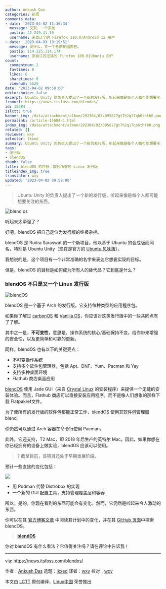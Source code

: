```yaml
---
author: Ankush Das
categories: 新闻
comments_data:
- date: '2023-04-02 11:36:34'
  message: 又双，一个系统
  postip: 42.249.41.10
  username: 来自辽宁的 Firefox 110.0|Android 12 用户
- date: '2023-04-03 19:19:51'
  message: 没什么，又一个番茄花园而已。
  postip: 114.225.114.174
  username: 来自江苏无锡的 Firefox 109.0|Ubuntu 用户
count:
  commentnum: 2
  favtimes: 0
  likes: 0
  sharetimes: 0
  viewnum: 5520
date: '2023-04-02 09:58:00'
editorchoice: false
excerpt: Ubuntu Unity 的负责人提出了一个新的发行版，听起来像是每个人都可能想要关注的东西。
fromurl: https://news.itsfoss.com/blendos/
id: 15684
islctt: true
banner_img: /data/attachment/album/202304/02/095827gt7h2q17qb6thtb0.png
permalink: /article-15684-1.html
index_img: /data/attachment/album/202304/02/095827gt7h2q17qb6thtb0.png.thumb.jpg
related: []
reviewer: wxy
selector: lkxed
summary: Ubuntu Unity 的负责人提出了一个新的发行版，听起来像是每个人都可能想要关注的东西。
tags:
- 发行版
- blendOS
thumb: false
title: blendOS 的目标：取代所有的 Linux 发行版
titleindex_img: true
translator: wxy
updated: '2023-04-02 09:58:00'
---
```



> 
> Ubuntu Unity 的负责人提出了一个新的发行版，听起来像是每个人都可能想要关注的东西。
> 
> 
> 


![blend os](/data/attachment/album/202304/02/095827gt7h2q17qb6thtb0.png)


听起来太牵强了？


好吧，blendOS 把自己定位为发行版的终极杂拌。


blendOS 是 Rudra Saraswat 的一个新项目，他以基于 Ubuntu 的合成版而闻名，特别是 Ubuntu Unity（现在是官方的 [Ubuntu 风味版](https://itsfoss.com/which-ubuntu-install/?ref=its-foss-news)）。


我想说的是，这个项目有一个非常准确的名字来表达它想要实现的目标。


但是，blendOS 的目标是如何成为所有人的替代品？它到底是什么？


### blendOS 不只是又一个 Linux 发行版


![blendOS](/data/attachment/album/202304/02/095902m5y0zh9xia5yiq6a.jpg)


blendOS 是一个基于 Arch 的发行版，它支持每种类型的应用程序包。


如果你了解过 [carbonOS](https://news.itsfoss.com/carbonos/) 和 [Vanilla OS](https://news.itsfoss.com/vanilla-os-debian-ubuntu/)，你应该对这类发行版中的一些共同点有了了解。


其中之一是，**不可变性**，意思是，操作系统的核心/基础保持不变，给你带来增强的安全性，以及更简单和可靠的更新。


同样，blendOS 也有以下的关键亮点：


* 不可变操作系统
* 支持多个软件包管理器，包括 Apt、DNF、Yum、Pacman 和 Yay
* 支持多种桌面环境
* Flathub 商店桌面应用


[blendOS](https://blendos.co/?ref=its-foss-news) 使用 Jade GUI（来自 [Crystal Linux](https://news.itsfoss.com/crystal-linux-dev/) 的安装程序）来提供一个无缝的安装体验。而且，Flathub 商店可以直接安装应用程序，而不是像人们想象的那样下载 Flatpakref文件。


为了使所有的发行版的软件包都能正常工作，blendOS 使用其软件包管理器 blend。


你仍然可以通过 Arch 容器在命令行使用 Pacman。


此外，它还支持，T2 Mac，即 2018 年后生产的英特尔 Mac。因此，如果你想在你已经拥有的设备上做实验，blendOS 应该可以使用。



> 
> ? 截至目前，该项目还处于早期发展阶段。
> 
> 
> 


预计一些直接的变化包括：


![](/data/attachment/album/202304/02/095828sn0azmjeskan7nke.png)


* 用 Podman 代替 Distrobox 的实现
* 一个新的 GUI 配置工具，支持管理覆盖层和容器


所以，是的，你现在看到的东西可能会有变化。然而，它仍然是听起来令人激动的东西。


你可以在其 [官方博客文章](https://blendos.co/future-of-blendos/?ref=its-foss-news) 中阅读其计划中的变化，并在其 [GitHub 页面](https://github.com/blend-os?ref=its-foss-news)中探索 blendOS。



> 
> **[blendOS](https://blendos.co/?ref=its-foss-news)**
> 
> 
> 


你对 blendOS 有什么看法？它值得关注吗？请在评论中告诉我！




---


via: <https://news.itsfoss.com/blendos/>


作者：[Ankush Das](https://news.itsfoss.com/author/ankush/) 选题：[lkxed](https://github.com/lkxed/) 译者：[wxy](https://github.com/wxy) 校对：[wxy](https://github.com/wxy)


本文由 [LCTT](https://github.com/LCTT/TranslateProject) 原创编译，[Linux中国](https://linux.cn/) 荣誉推出